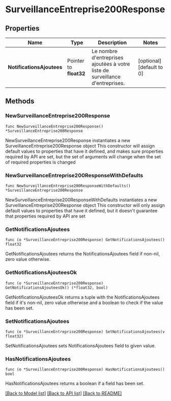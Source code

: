 # SurveillanceEntreprise200Response

## Properties

Name | Type | Description | Notes
------------ | ------------- | ------------- | -------------
**NotificationsAjoutees** | Pointer to **float32** | Le nombre d&#39;entreprises ajoutées à votre liste de surveillance d&#39;entreprises. | [optional] [default to 0]

## Methods

### NewSurveillanceEntreprise200Response

`func NewSurveillanceEntreprise200Response() *SurveillanceEntreprise200Response`

NewSurveillanceEntreprise200Response instantiates a new SurveillanceEntreprise200Response object
This constructor will assign default values to properties that have it defined,
and makes sure properties required by API are set, but the set of arguments
will change when the set of required properties is changed

### NewSurveillanceEntreprise200ResponseWithDefaults

`func NewSurveillanceEntreprise200ResponseWithDefaults() *SurveillanceEntreprise200Response`

NewSurveillanceEntreprise200ResponseWithDefaults instantiates a new SurveillanceEntreprise200Response object
This constructor will only assign default values to properties that have it defined,
but it doesn't guarantee that properties required by API are set

### GetNotificationsAjoutees

`func (o *SurveillanceEntreprise200Response) GetNotificationsAjoutees() float32`

GetNotificationsAjoutees returns the NotificationsAjoutees field if non-nil, zero value otherwise.

### GetNotificationsAjouteesOk

`func (o *SurveillanceEntreprise200Response) GetNotificationsAjouteesOk() (*float32, bool)`

GetNotificationsAjouteesOk returns a tuple with the NotificationsAjoutees field if it's non-nil, zero value otherwise
and a boolean to check if the value has been set.

### SetNotificationsAjoutees

`func (o *SurveillanceEntreprise200Response) SetNotificationsAjoutees(v float32)`

SetNotificationsAjoutees sets NotificationsAjoutees field to given value.

### HasNotificationsAjoutees

`func (o *SurveillanceEntreprise200Response) HasNotificationsAjoutees() bool`

HasNotificationsAjoutees returns a boolean if a field has been set.


[[Back to Model list]](../README.md#documentation-for-models) [[Back to API list]](../README.md#documentation-for-api-endpoints) [[Back to README]](../README.md)


